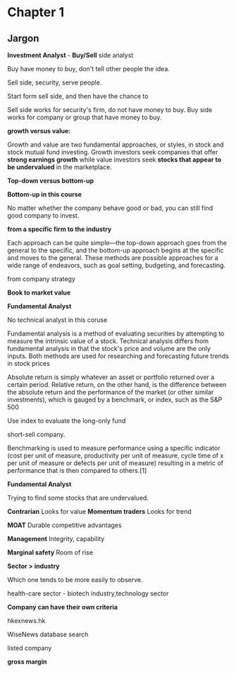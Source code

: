 # Chapter 1

## Jargon

**Investment Analyst** - **Buy/Sell** side analyst

Buy have money to buy, don't tell other people the idea.

Sell side, security, serve people. 

Start form sell side, and then have the chance to 

Sell side works for security's firm, do not have money to buy. Buy side works for company or group that have money to buy.

**growth versus value:**

Growth and value are two fundamental approaches, or styles, in stock and stock mutual fund investing. Growth investors seek companies that offer **strong earnings growth** while value investors seek **stocks that appear to be undervalued** in the marketplace.

**Top-down versus bottom-up**

**Bottom-up in this course**

No matter whether the company behave good or bad, you can still find good company to invest. 

**from a specific firm to the industry**

Each approach can be quite simple—the top-down approach goes from the general to the specific, and the bottom-up approach begins at the specific and moves to the general. These methods are possible approaches for a wide range of endeavors, such as goal setting, budgeting, and forecasting.

from company strategy

**Book to market value**

**Fundamental Analyst**

No technical analyst in this coruse

Fundamental analysis is a method of evaluating securities by attempting to measure the intrinsic value of a stock. Technical analysis differs from fundamental analysis in that the stock's price and volume are the only inputs. Both methods are used for researching and forecasting future trends in stock prices

Absolute return is simply whatever an asset or portfolio returned over a certain period. Relative return, on the other hand, is the difference between the absolute return and the performance of the market (or other similar investments), which is gauged by a benchmark, or index, such as the S&P 500

Use index to evaluate the long-only fund

short-sell company.

Benchmarking is used to measure performance using a specific indicator (cost per unit of measure, productivity per unit of measure, cycle time of x per unit of measure or defects per unit of measure) resulting in a metric of performance that is then compared to others.[1]

**Fundamental Analyst**

Trying to find some stocks that are undervalued.

**Contrarian** Looks for value **Momentum traders** Looks for trend


**MOAT** Durable competitive advantages

**Management** Integrity, capability

**Marginal safety** Room of rise

**Sector > industry**

Which one tends to be more easily to observe.

health-care sector - biotech industry,technology sector

**Company can have their own criteria**

hkexnews.hk

WiseNews database search

listed company

**gross margin**
